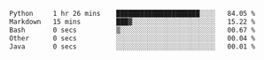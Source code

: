 <!--START_SECTION:waka-->

```txt
Python     1 hr 26 mins    █████████████████████░░░░   84.05 %
Markdown   15 mins         ███▓░░░░░░░░░░░░░░░░░░░░░   15.22 %
Bash       0 secs          ▒░░░░░░░░░░░░░░░░░░░░░░░░   00.67 %
Other      0 secs          ░░░░░░░░░░░░░░░░░░░░░░░░░   00.04 %
Java       0 secs          ░░░░░░░░░░░░░░░░░░░░░░░░░   00.01 %
```

<!--END_SECTION:waka-->
